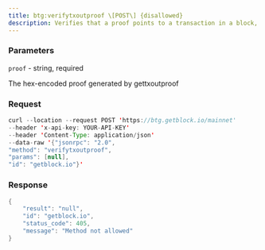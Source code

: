 ```yaml
---
title: btg:verifytxoutproof \[POST\] {disallowed}
description: Verifies that a proof points to a transaction in a block, returning thetransaction it commits to and throwing an RPC error if the block is notin our best chain
---
```


### Parameters


`proof` - string, required

The hex-encoded proof generated by gettxoutproof

### Request

``` java
curl --location --request POST 'https://btg.getblock.io/mainnet' 
--header 'x-api-key: YOUR-API-KEY' 
--header 'Content-Type: application/json' 
--data-raw '{"jsonrpc": "2.0",
"method": "verifytxoutproof",
"params": [null],
"id": "getblock.io"}'
```

###  Response

``` java
{
    "result": "null",
    "id": "getblock.io",
    "status_code": 405,
    "message": "Method not allowed"
}
```

